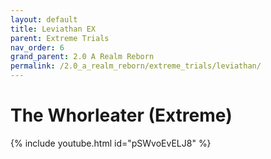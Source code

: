 ```yaml
---
layout: default
title: Leviathan EX
parent: Extreme Trials
nav_order: 6
grand_parent: 2.0 A Realm Reborn
permalink: /2.0_a_realm_reborn/extreme_trials/leviathan/
---
```


# The Whorleater (Extreme)

{% include youtube.html id="pSWvoEvELJ8" %}

<script data-goatcounter="https://tuufless.goatcounter.com/count"
        async src="//gc.zgo.at/count.js"></script>
